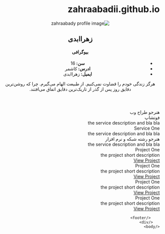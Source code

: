 # zahraabadii.github.io

<!DOCTYPE html>
<html  lang="f" dir="rtl">
    <head>
        <title>zahra.ir</title>
        <link rel="stylesheet" href="styles/app.css">
    </head>
    <body>
        <div class="container">
            <header>
                <div class="profile">
                    <div class="profile-image">
                        <img src="images/zahra-122.jpg" alt="zahraabady profile image">
                    </div>
                    <div class="personal-info">
                        <h2>زهراابدی</h2>
                        <h4>بیوگرافی</h4>
                        <ul>
                            <li><strong>سن: </strong>16</li>
                            <li><strong>ادرس: </strong>کاشمر</li>
                            <li><strong>ایمیل: </strong>زهراابدی</li>
                        </ul>             
                    </div>
                    <div class="clear"></div>
                </div>
                <div class="motivation">
                    هرگز زندگی خودم را قضاوت نمی‌کنیم. از طبیعت الهام می‌گیرم. چرا که روشن‌ترین دقایق روز پس از گذر از تاریک‌ترین دقایق اتفاق می‌افتند.
                </div>
            </header>
<!-- start services section -->
        <section id="services">
            <div class="box-title">هنرجو طراح وب</div>
            <div class="service-item">
                <div class="service-title">فوتشاپ</div>
                <div class="service-description">the service description and bla bla</div>
            </div>
            <div class="service-item">
                <div class="service-title">Service One</div>
                <div class="service-description">the service description and bla bla</div>
            </div>
            <div class="service-item">
                <div class="service-title">هنرجو رشته شبکه و نرم افزار</div>
                <div class="service-description">the service description and bla bla</div>
            </div>
            <div class="clear"></div>
        </section>
<!-- end services section -->        
<!-- start projects section -->
        <section id="projects">
            <div>
                <img src="" alt="">
                <div class="project-title">Project One</div>
                <div class="service-description">the project short description</div>
                <a href="#">View Project</a>
            </div>
            <div>
                <img src="" alt="">
                <div class="project-title">Project One</div>
                <div class="service-description">the project short description</div>
                <a href="#">View Project</a>
            </div>
            <div>
                <img src="" alt="">
                <div class="project-title">Project One</div>
                <div class="service-description">the project short description</div>
                <a href="#">View Project</a>
            </div>
            <div>
                <img src="" alt="">
                <div class="project-title">Project One</div>
                <div class="service-description">the project short description</div>
                <a href="#">View Project</a>
            </div>
        </section>
 <!-- end projects section -->       
        <footer>

        </footer>
       </div>
    </body>
</html>
